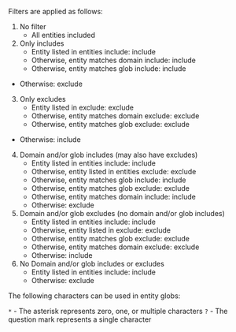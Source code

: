 Filters are applied as follows:

1. No filter
    - All entities included
2. Only includes
    - Entity listed in entities include: include
    - Otherwise, entity matches domain include: include
    - Otherwise, entity matches glob include: include
- Otherwise: exclude
3. Only excludes
    - Entity listed in exclude: exclude
    - Otherwise, entity matches domain exclude: exclude
    - Otherwise, entity matches glob exclude: exclude
- Otherwise: include
4. Domain and/or glob includes (may also have excludes)
    - Entity listed in entities include: include
    - Otherwise, entity listed in entities exclude: exclude
    - Otherwise, entity matches glob include: include
    - Otherwise, entity matches glob exclude: exclude
    - Otherwise, entity matches domain include: include
    - Otherwise: exclude
5. Domain and/or glob excludes (no domain and/or glob includes)
    - Entity listed in entities include: include
    - Otherwise, entity listed in exclude: exclude
    - Otherwise, entity matches glob exclude: exclude
    - Otherwise, entity matches domain exclude: exclude
    - Otherwise: include
6. No Domain and/or glob includes or excludes
    - Entity listed in entities include: include
    - Otherwise: exclude

The following characters can be used in entity globs:

`*` - The asterisk represents zero, one, or multiple characters
`?` - The question mark represents a single character
